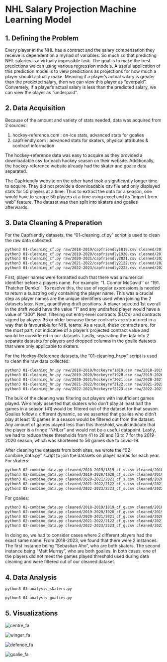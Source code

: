 # NHL Salary Projection Machine Learning Model

## 1. Defining the Problem
Every player in the NHL has a contract and the salary compensation they receive is dependent on a myriad of variables. So much so that predicting NHL salaries is a virtually impossible task. The goal is to make the best predictions we can using various regression models.  A useful application of this prediction model is to view predictions as projections for how much a player should actually make. Meaning if a player’s actual salary is greater than the predicted salary, then we can view this player as “overpaid”. Conversely, if a player’s actual salary is less than the predicted salary, we can view the player as “underpaid”.



## 2. Data Acquisition
Because of the amount and variety of stats needed, data was acquired from 2 sources:
1) hockey-reference.com : on-ice stats, advanced stats for goalies
2) capfriendly.com : advanced stats for skaters, physical attributes & contract information

The hockey-reference data was easy to acquire as they provided a downloadable csv for each hockey season on their website. Additionally, the hockey-reference website already had the skater and goalie data separated. 

The Capfriendly website on the other hand took a significantly longer time to acquire. They did not provide a downloadable csv file and only displayed stats for 50 players at a time. Thus to extract the data for a season, one would have to scrape 50 players at a time using excel and its “import from web” feature. The dataset was then split into skaters and goalies afterwards.



## 3. Data Cleaning & Preperation

For the Capfriendly datasets, the “01-cleaning_cf.py” script is used to clean the raw data collected:
```bash
python3 01-cleaning_cf.py raw/2018-2019/capfriendly1819.csv cleaned/2018-2019
python3 01-cleaning_cf.py raw/2019-2020/capfriendly1920.csv cleaned/2019-2020
python3 01-cleaning_cf.py raw/2020-2021/capfriendly2021.csv cleaned/2020-2021
python3 01-cleaning_cf.py raw/2021-2022/capfriendly2122.csv cleaned/2021-2022
python3 01-cleaning_cf.py raw/2022-2023/capfriendly2223.csv cleaned/2022-2023
```
First, player names were formatted such that there was a numerical identifier before a players name. For example: “1. Connor McDavid'' or “191. Thatcher Demko''. To resolve this, the use of regular expressions is needed to return a substring only containing the player name. This was a crucial step as player names are the unique identifiers used when joining the 2 datasets later. Next, quantifying draft positions. A player selected 1st overall in the draft would have the value “1” and any undrafted player would have a value of “300”. Next, filtering out entry-level contracts (ELC’s) and contracts signed by players 35 or older because these contracts are structured in a way that is favourable for NHL teams. As a result, these contracts are, for the most part, not indicative of a player’s projected contract value and would be considered in our datasets. Lastly, separating the data into 2 separate datasets for players and dropped columns in the goalie datasets that were only applicable to skaters.

For the Hockey-Reference datasets, the “01-cleaning_hr.py” script is used to clean the raw data collected:
```bash
python3 01-cleaning_hr.py raw/2018-2019/hockeyref1819.csv raw/2018-2019/hockeyref_goalie1819.csv cleaned/2018-2019
python3 01-cleaning_hr.py raw/2019-2020/hockeyref1920.csv raw/2019-2020/hockeyref_goalie1920.csv cleaned/2019-2020
python3 01-cleaning_hr.py raw/2020-2021/hockeyref2021.csv raw/2020-2021/hockeyref_goalie2021.csv cleaned/2020-2021
python3 01-cleaning_hr.py raw/2021-2022/hockeyref2122.csv raw/2021-2022/hockeyref_goalie2122.csv cleaned/2021-2022
python3 01-cleaning_hr.py raw/2022-2023/hockeyref2223.csv raw/2022-2023/hockeyref_goalie2223.csv cleaned/2022-2023
```
The bulk of the cleaning was filtering out players with insufficient games played. We simply asserted that skaters who don’t play at least half the games in a season (41) would be filtered out of the dataset for that season. Goalies follow a different dynamic, so we asserted that goalies who didn’t play at least 10 games in a season would be filtered out from the dataset. Any amount of games played less than this threshold, would indicate that the player is a fringe “NHLer” and would not be a useful datapoint. Lastly, we had to reduce these thresholds from 41 to 28 and 10 to 7 for the 2019-2020 season, which was shortened to 56 games due to covid-19.

After cleaning the datasets from both sites, we wrote the “02-combine_data.py” script to join the datasets on player names for each year. 
For skaters:
```bash
python3 02-combine_data.py cleaned/2018-2019/1819_cf_s.csv cleaned/2018-2019/1819_hr_s.csv combined
python3 02-combine_data.py cleaned/2019-2020/1920_cf_s.csv cleaned/2019-2020/1920_hr_s.csv combined
python3 02-combine_data.py cleaned/2020-2021/2021_cf_s.csv cleaned/2020-2021/2021_hr_s.csv combined
python3 02-combine_data.py cleaned/2021-2022/2122_cf_s.csv cleaned/2021-2022/2122_hr_s.csv combined
python3 02-combine_data.py cleaned/2022-2023/2223_cf_s.csv cleaned/2022-2023/2223_hr_s.csv combined
```
For goalies:
```bash
python3 02-combine_data.py cleaned/2018-2019/1819_cf_g.csv cleaned/2018-2019/1819_hr_g.csv combined
python3 02-combine_data.py cleaned/2019-2020/1920_cf_g.csv cleaned/2019-2020/1920_hr_g.csv combined
python3 02-combine_data.py cleaned/2020-2021/2021_cf_g.csv cleaned/2020-2021/2021_hr_g.csv combined
python3 02-combine_data.py cleaned/2021-2022/2122_cf_g.csv cleaned/2021-2022/2122_hr_g.csv combined
python3 02-combine_data.py cleaned/2022-2023/2223_cf_g.csv cleaned/2022-2023/2223_hr_g.csv combined
```
In doing so, we had to consider cases where 2 different players had the exact same name. From 2018-2023, we found that there were 2 instances. The first instance being “Sebastian Aho”, who are both skaters. The second instance being “Matt Murray”, who are both goalies. In both cases, one of the players did not meet the games played threshold used during data cleaning and were filtered out of our cleaned dataset. 



## 4. Data Analysis
```bash
python3 03-analysis_skaters.py
```

```bash
python3 04-analysis_goalies.py
```



## 5. Visualizations

![centre_fa](https://github.com/jeffre-h/NHL_Salary_Projection_Machine_Learning_Model/assets/104662025/7169ad8c-775b-4258-b531-66ae22bdfd27)

![winger_fa](https://github.com/jeffre-h/NHL_Salary_Projection_Machine_Learning_Model/assets/104662025/9d5814f1-716e-435d-b4fc-71ba0ab4c683)

![defence_fa](https://github.com/jeffre-h/NHL_Salary_Projection_Machine_Learning_Model/assets/104662025/f1c145bd-4ff3-412e-888c-9bb66bad4c01)

![goalie_fa](https://github.com/jeffre-h/NHL_Salary_Projection_Machine_Learning_Model/assets/104662025/c8e2c86d-0dc6-40fd-bfcb-f774d22456aa)

